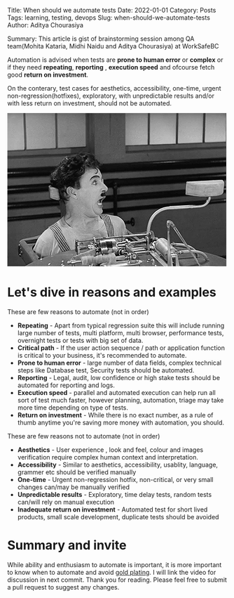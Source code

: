 Title: When should we automate tests
Date: 2022-01-01
Category: Posts
Tags: learning, testing, devops
Slug: when-should-we-automate-tests
Author: Aditya Chourasiya

Summary: This article is gist of brainstorming session among QA team(Mohita Kataria, Midhi Naidu and Aditya Chourasiya) at WorkSafeBC

   Automation is advised when tests are **prone to human error** or **complex** or if they need **repeating**, **reporting** , **execution speed** and ofcourse fetch good **return on investment**. 
   
   On the conterary, test cases for aesthetics, accessibility, one-time, urgent non-regression(hotfixes), exploratory, with unpredictable results and/or with less return on investment,  should not be automated. 
   
<img src="../images/chapline-automation.gif">

# Let's dive in reasons and examples

 These are few reasons to automate (not in order)
- **Repeating** - Apart from typical regression suite this will include running large number of tests, multi platform, multi browser, performance tests, overnight tests or tests with big set of data.
- **Critical path** - If the user action sequence / path or application function is critical to your business, it's recommended to automate.
- **Prone to human error** - large number of data fields, complex technical steps like Database test, Security tests should be automated.
- **Reporting** - Legal, audit, low confidence or high stake tests should be automated for reporting and logs.
- **Execution speed** - parallel and automated execution can help run all sort of test much faster, however planning, automation, triage may take more time depending on type of tests.
- **Return on investment** - While there is no exact number, as a rule of thumb anytime you're saving more money with automation, you should.

 These are few reasons not to automate (not in order)
- **Aesthetics** - User experience , look and feel, colour and images verification require complex human context and interpretation.
- **Accessibility** - Similar to aesthetics, accessibility, usablity, language, grammer etc should be verified manually
- **One-time** - Urgent non-regression hotfix, non-critical, or very small changes can/may be manually verified  
- **Unpredictable results** - Exploratory, time delay tests, random tests can/will rely on manual execution
- **Inadequate return on investment** - Automated test for short lived products, small scale development, duplicate tests should be avoided 

# Summary and invite 
While ability and enthusiasm to automate is important, it is more important to know when to automate and avoid [gold plating](https://en.wikipedia.org/wiki/Gold_plating_(project_management)). I will link the video for discussion in next commit. Thank you for reading. Please feel free to submit a pull request to suggest any changes. 